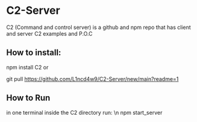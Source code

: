 # C2-Server
C2 (Command and control server) is a github and npm repo that has client and server C2 examples and P.O.C

## How to install:
   npm install C2
or

   git pull https://github.com/L1ncd4w9/C2-Server/new/main?readme=1

## How to Run
in one terminal inside the C2 directory run: \n
    npm start_server
